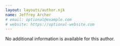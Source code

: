 ```yaml
---
layout: layouts/author.njk
name: Jeffrey Archer
# email: optional@example.com
# website: https://optional-website.com
---
```

No additional information is available for this author.
